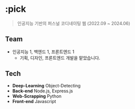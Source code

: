 # :pick
>인공지능 기반의 퍼스널 코디네이팅 웹 (2022.09 ~ 2024.06)

## Team
- 인공지능 1, 백엔드 1, 프론트엔드 1
  - 기획, 디자인, 프론트엔드 개발을 맡았습니다.

## Tech
- **Deep-Learning** Object-Detecting
- **Back-end** Node.js, Express.js
- **Web-Scrapping** Python
- **Front-end** Javascript
